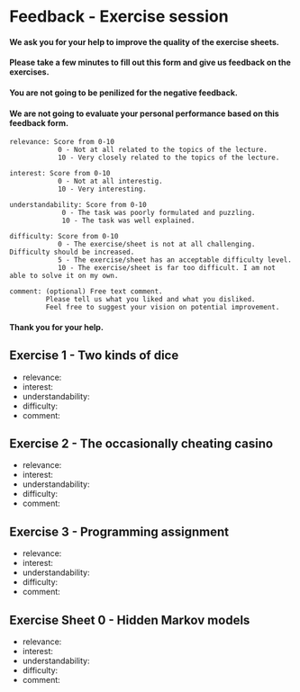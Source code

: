 # Feedback - Exercise session
#### We ask you for your help to improve the quality of the exercise sheets.
#### Please take a few minutes to fill out this form and give us feedback on the exercises.
#### You are not going to be penilized for the negative feedback.
#### We are not going to evaluate your personal performance based on this feedback form.
```
relevance: Score from 0-10
            0 - Not at all related to the topics of the lecture.
            10 - Very closely related to the topics of the lecture.

interest: Score from 0-10
            0 - Not at all interestig.
            10 - Very interesting.

understandability: Score from 0-10
             0 - The task was poorly formulated and puzzling.
             10 - The task was well explained.

difficulty: Score from 0-10
            0 - The exercise/sheet is not at all challenging. Difficulty should be increased.
            5 - The exercise/sheet has an acceptable difficulty level.
            10 - The exercise/sheet is far too difficult. I am not able to solve it on my own.

comment: (optional) Free text comment.
         Please tell us what you liked and what you disliked.
         Feel free to suggest your vision on potential improvement.
```

#### Thank you for your help.

Exercise 1 - Two kinds of dice
------------------------------
- relevance:
- interest:
- understandability:
- difficulty:
- comment:

Exercise 2 - The occasionally cheating casino
---------------------------------------------
- relevance:
- interest:
- understandability:
- difficulty:
- comment:

Exercise 3 - Programming assignment
-----------------------------------
- relevance:
- interest:
- understandability:
- difficulty:
- comment:

Exercise Sheet 0 - Hidden Markov models
---------------------------------------
- relevance:
- interest:
- understandability:
- difficulty:
- comment:
